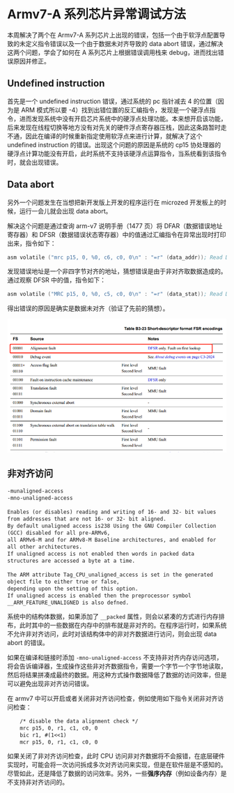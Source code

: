 # Armv7-A 系列芯片异常调试方法

本周解决了两个在 Armv7-A 系列芯片上出现的错误，包括一个由于软浮点配置导致的未定义指令错误以及一个由于数据未对齐导致的 data abort 错误，通过解决这两个问题，学会了如何在 A 系列芯片上根据错误调用栈来 debug，进而找出错误原因并修正。

## Undefined instruction

首先是一个 undefined instruction 错误，通过系统的 pc 指针减去 4 的位置（因为是 ARM 模式所以要 -4）找到出错位置的反汇编指令，发现是一个硬浮点指令，进而发现系统中没有开启芯片系统中的硬浮点处理功能。本来想开启该功能，后来发现在线程切换等地方没有对先关的硬件浮点寄存器压栈，因此这条路暂时走不通，因此在编译的时候重新指定使用软浮点来进行计算，就解决了这个 undefined instruction 的错误。出现这个问题的原因是系统的 cp15 协处理器的硬浮点计算功能没有开启，此时系统不支持该硬浮点运算指令，当系统看到该指令时，就会出现错误。

## Data abort

另外一个问题发生在当想把新开发版上开发的程序运行在 microzed 开发板上的时候，运行一会儿就会出现 data abort。

解决这个问题是通过查询 arm-v7 说明手册（1477 页）将 DFAR（数据错误地址寄存器）和 DFSR（数据错误状态寄存器）中的值通过汇编指令在异常出现时打印出来，指令如下：

```asm
asm volatile ("mrc p15, 0, %0, c6, c0, 0\n" : "=r" (data_addr)); Read DFAR into data_addr
```

发现错误地址是一个非四字节对齐的地址，猜想错误是由于非对齐取数据造成的。通过观察 DFSR 中的值，指令如下：

```asm
asm volatile ("MRC p15, 0, %0, c5, c0, 0\n" : "=r" (data_stat)); Read DFSR into data_stat
```

得出错误的原因是确实是数据未对齐（验证了先前的猜想）。

![data status](assets/1593397701371.png)

## 非对齐访问

```
-munaligned-access
-mno-unaligned-access

Enables (or disables) reading and writing of 16- and 32- bit values from addresses that are not 16- or 32- bit aligned. 
By default unaligned access is238 Using the GNU Compiler Collection (GCC) disabled for all pre-ARMv6, 
all ARMv6-M and for ARMv8-M Baseline architectures, and enabled for all other architectures. 
If unaligned access is not enabled then words in packed data structures are accessed a byte at a time.

The ARM attribute Tag_CPU_unaligned_access is set in the generated object file to either true or false, 
depending upon the setting of this option. 
If unaligned access is enabled then the preprocessor symbol __ARM_FEATURE_UNALIGNED is also defned.
```

系统中的结构体数据，如果添加了 `__packed` 属性，则会以紧凑的方式进行内存排布，此时其中的一些数据在内存中的排布就是非对齐的。在程序运行时，如果系统不允许非对齐访问，此时对该结构体中的非对齐数据进行访问，则会出现 data abort 的错误。

如果在编译和链接时添加 `-mno-unaligned-access` 不支持非对齐内存访问选项，将会告诉编译器，生成操作这些非对齐数据指令，需要一个字节一个字节地读取，然后将结果拼凑成最终的数据。用这种方式操作数据降低了数据的访问效率，但是可以避免出现非对齐访问错误。

在 armv7 中可以开启或者关闭非对齐访问检查，例如使用如下指令关闭非对齐访问检查：

```
    /* disable the data alignment check */
    mrc p15, 0, r1, c1, c0, 0
    bic r1, #(1<<1)
    mcr p15, 0, r1, c1, c0, 0
```
如果关闭了非对齐访问检查，此时 CPU 访问非对齐数据将不会报错，在底层硬件实现时，可能会将一次访问拆成多次对齐访问来实现，但是在软件层是不感知的。尽管如此，还是降低了数据的访问效率。另外，一些**强序内存**（例如设备内存）是不支持非对齐访问的。







